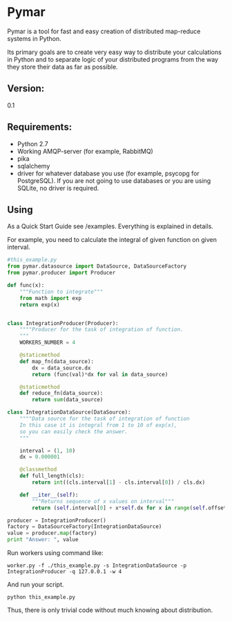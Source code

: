 
Pymar
=====

Pymar is a tool for fast and easy creation of distributed map-reduce systems in Python.

Its primary goals are to create very easy way to distribute your calculations in Python and
to separate logic of your distributed programs from the way they store their data as far as possible.

Version:
-------
0.1

Requirements:
-------------
* Python 2.7
* Working AMQP-server (for example, RabbitMQ)
* pika
* sqlalchemy
* driver for whatever database you use (for example, psycopg for PostgreSQL). If you are not going to use databases or you are using SQLite, no driver is required.

Using
----
As a Quick Start Guide see /examples. Everything is explained in details.

For example, you need to calculate the integral of given function on given interval.

```python
#this_example.py
from pymar.datasource import DataSource, DataSourceFactory
from pymar.producer import Producer

def func(x):
    """Function to integrate"""
    from math import exp
    return exp(x)


class IntegrationProducer(Producer):
    """"Producer for the task of integration of function.
    """
    WORKERS_NUMBER = 4

    @staticmethod
    def map_fn(data_source):
        dx = data_source.dx
        return (func(val)*dx for val in data_source)

    @staticmethod
    def reduce_fn(data_source):
        return sum(data_source)

class IntegrationDataSource(DataSource):
    """"Data source for the task of integration of function
    In this case it is integral from 1 to 10 of exp(x),
    so you can easily check the answer.
    """

    interval = (1, 10)
    dx = 0.000001

    @classmethod
    def full_length(cls):
        return int((cls.interval[1] - cls.interval[0]) / cls.dx)

    def __iter__(self):
        """Returns sequence of x values on interval"""
        return (self.interval[0] + x*self.dx for x in range(self.offset, self.offset + self.limit))

producer = IntegrationProducer()
factory = DataSourceFactory(IntegrationDataSource)
value = producer.map(factory)
print "Answer: ", value
```

Run workers using command like:
```
worker.py -f ./this_example.py -s IntegrationDataSource -p IntegrationProducer -q 127.0.0.1 -w 4
```

And run your script.
```
python this_example.py
```

Thus, there is only trivial code without much knowing about distribution.

